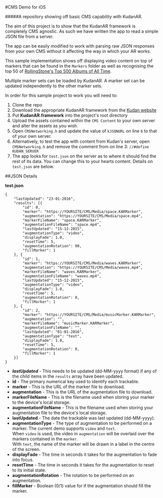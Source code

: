 #CMS Demo for iOS

#####A repository showing off basic CMS capability with KudanAR.

The aim of this project is to show that the KudanAR framework is completely CMS agnostic. As such we have written the app to read a simple JSON file from a server.  

The app can be easily modified to work with parsing raw JSON responses from your own CMS without it affecting the way in which your AR works.

This sample implementation shows off displaying video content on top of markers that can be found in the `Markers` folder as well as recognising the top 50 of [RollingStone's Top 500 Albums of All Time](http://www.rollingstone.com/music/lists/500-greatest-albums-of-all-time-20120531/little-richard-heres-little-richard-20120531).  

Multiple marker sets can be loaded by KudanAR. A marker set can be updated independently to the other marker sets.

In order for this sample project to work you will need to:

1. Clone the repo
2. Download the appropriate KudanAR framework from the [Kudan website](https://www.kudan.eu/download-sdk/)
3. Put **KudanAR.framework** into the project's root directory
4. Upload the assets contained within the `CMS Content` to your own server and alter the assets as you wish.
5. Open `CMSNetworking.h` and update the value of `kJSONURL` on line `6` to that of your own server.
6. Alternatively, to test the app with content from Kudan's server, open `CMSNetworking.h` and remove the comment from on line 3: `//#define KUDAN_SERVER`
7. The app looks for `test.json` on the server as to where it should find the rest of its data. You can change this to your hearts content. Details on `test.json` are below.

##JSON Details

**test.json**  

	{
		"lastUpdated": "23-01-2016",
		"results": [{
			"id": 0,
			"marker": "https://YOURSITE/CMS/Media/space.KARMarker",
			"augmentation": "https://YOURSITE/CMS/Media/space.mp4",
			"markerFileName": "space.KARMarker",
			"augmentationFileName": "space.mp4",
			"lastUpdated": "15-12-2015",
			"augmentationType": "video",
			"displayFade": 1.0,
			"resetTime": 5,
			"augmentationRotation": 90,
			"fillMarker": 1
		}, {
			"id": 1,
			"marker": "https://YOURSITE/CMS/Media/waves.KARMarker",
			"augmentation": "https://YOURSITE/CMS/Media/waves.mp4",
			"markerFileName": "waves.KARMarker",
			"augmentationFileName": "waves.mp4",
			"lastUpdated": "15-12-2015",
			"augmentationType": "video",
			"displayFade": 1.0,
			"resetTime": 5,
			"augmentationRotation": 0,
			"fillMarker": 1
		}, {
			"id": 2,
			"marker": "https://YOURSITE/CMS/Media/musicMarker.KARMarker",
			"augmentation": "",
			"markerFileName": "musicMarker.KARMarker",
			"augmentationFileName": "",
			"lastUpdated": "01-01-2016",
			"augmentationType": "text",
			"displayFade": 1.0,
			"resetTime": 5,
			"augmentationRotation": 0,
			"fillMarker": 1
		}]
	}
	

* _**lastUpdated**_ - This needs to be updated (dd-MM-yyyy format) if any of the child items in the `results` array have been updated.
* **id** - The primary numerical key used to identify each trackable.
* **marker** - This is the URL of the marker file to download.
* **augmentation** - This is the URL of the augmentation file to download. 
* **markerFileName** - This is the filename used when storing your marker to the device's local storage.
* **augmentationFileName** - This is the filename used when storing your augmentation file to the device's local storage.
* **lastUpdated** - The date the trackable was last updated (dd-MM-yyyy).
* **augmentationType** - The type of augmentation to be performed on a marker. The current demo supports `video` and `text`.   
When `video` is used, the video in `augmentation` will be overlaid over the markers contained in the `marker`.  
With `text`, the name of the marker will be drawn in a label in the centre of the screen.
* **displayFade** - The time in seconds it takes for the augmentation to fade into focus.
* **resetTime** - The time in seconds it takes for the augmentation to reset to its initial state.
* **augmentationRotation** - The rotation to be performed on an augmentation.
* **fillMarker** - Boolean (0/1) value for if the augmentation should fill the marker.
